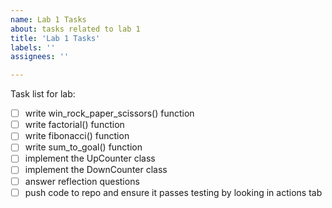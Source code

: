 ```yaml
---
name: Lab 1 Tasks
about: tasks related to lab 1
title: 'Lab 1 Tasks'
labels: ''
assignees: ''

---
```



Task list for lab:

- [ ] write win_rock_paper_scissors() function
- [ ] write factorial() function
- [ ] write fibonacci() function
- [ ] write sum_to_goal() function
- [ ] implement the UpCounter class
- [ ] implement the DownCounter class
- [ ] answer reflection questions
- [ ] push code to repo and ensure it passes testing by looking in actions tab
